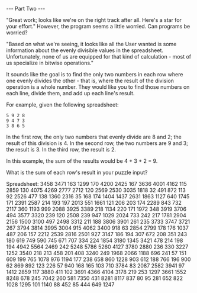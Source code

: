 --- Part Two ---

"Great work; looks like we're on the right track after all. Here's a star for your effort." However, the program seems a little worried. Can programs be worried?

"Based on what we're seeing, it looks like all the User wanted is some information about the evenly divisible values in the spreadsheet. Unfortunately, none of us are equipped for that kind of calculation - most of us specialize in bitwise operations."

It sounds like the goal is to find the only two numbers in each row where one evenly divides the other - that is, where the result of the division operation is a whole number. They would like you to find those numbers on each line, divide them, and add up each line's result.

For example, given the following spreadsheet:

    5 9 2 8
    9 4 7 3
    3 8 6 5

In the first row, the only two numbers that evenly divide are 8 and 2; the result of this division is 4.
In the second row, the two numbers are 9 and 3; the result is 3.
In the third row, the result is 2.

In this example, the sum of the results would be 4 + 3 + 2 = 9.

What is the sum of each row's result in your puzzle input?

Spreadsheet:
    3458 3471  163   1299  170   4200  2425  167   3636  4001  4162  115   2859  130   4075  4269
    2777 2712  120   2569  2530  3035  1818  32 491   872   113   92 2526  477   138   1360
    2316 35 168   174   1404  1437  2631  1863  1127  640   1745  171   2391  2587  214   193
    197  2013  551   1661  121   206   203   174   2289  843   732   2117  360   1193  999   2088
    3925 3389  218   1134  220   171   1972  348   3919  3706  494   3577  3320  239   120   2508
    239  947   1029  2024  733   242   217   1781  2904  2156  1500  3100  497   2498  3312  211
    188  3806  3901  261   235   3733  3747  3721  267   3794  3814  3995  3004  915   4062  3400
    918  63 2854  2799  178   176   1037  487   206   157   2212  2539  2816  2501  927   3147
    186  194   307   672   208   351   243   180   619   749   590   745   671   707   334   224
    1854 3180  1345  3421  478   214   198   194   4942  5564  2469  242   5248  5786  5260  4127
    3780 2880  236   330   3227  1252  3540  218   213   458   201   408   3240  249   1968  2066
    1188 696   241   57 151   609   199   765   1078  976   1194  177   238   658   860   1228
    903  612   188   766   196   900   62 869   892   123   226   57 940   168   165   103
    710  3784  83 2087  2582  3941  97 1412  2859  117   3880  411   102   3691  4366  4104
    3178 219   253   1297  3661  1552  8248  678   245   7042  260   581   7350  431   8281  8117
    837  80 95 281   652   822   1028  1295  101   1140  88 452   85 444   649   1247

